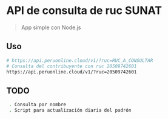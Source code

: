 # API de consulta de ruc SUNAT

> App simple con Node.js

## Uso

```bash
# https://api.peruonline.cloud/v1/?ruc=RUC_A_CONSULTAR
# Consulta del contribuyente con ruc 20509742601
https://api.peruonline.cloud/v1/?ruc=20509742601

```

## TODO

```bash
 . Consulta por nombre
 . Script para actualización diaria del padrón
```
